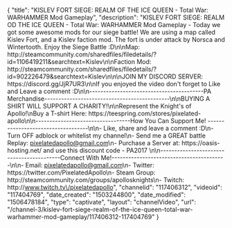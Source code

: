 {
    "title": "KISLEV FORT SIEGE: REALM OF THE ICE QUEEN - Total War: WARHAMMER Mod Gameplay",
    "description": "KISLEV FORT SIEGE: REALM OD THE ICE QUEEN - Total War: WARHAMMER Mod Gameplay - Today we got some awesome mods for our siege battle! We are using a map called Kislev Fort, and a Kislev faction mod. The fort is under attack by Norsca and Wintertooth.  Enjoy the Siege Battle :D\n\nMap: http:\/\/steamcommunity.com\/sharedfiles\/filedetails\/?id=1106419211&searchtext=Kislev\n\nFaction Mod: http:\/\/steamcommunity.com\/sharedfiles\/filedetails\/?id=902226479&searchtext=Kislev\n\n\nJOIN MY DISCORD SERVER: https:\/\/discord.gg\/JjR7UR3\n\nIf you enjoyed the video don't forget to Like and Leave a comment :D\n\n-----------------------------------------PA Merchandise---------------------------------------------\n\nBUYING A SHIRT WILL SUPPORT A CHARITY!\n\nRepresent the Knight's of Apollo!\nBuy a T-shirt Here: https:\/\/teespring.com\/stores\/pixelated-apollo\n\n----------------------------------How You Can Support Me! -----------------------------------\n\n- Like, share and leave a comment :D\n- Turn OFF adblock or whitelist my channel\n- Send me a GREAT battle Replay: pixelatedapollo@gmail.com\n- Purchase a Server at: https:\/\/oasis-hosting.net\/ and use this discount code - PA2017 \n\n------------------------------------------Connect With Me!-----------------------------------------\n\n- Email: pixelatedapollo@gmail.com\n- Twitter: https:\/\/twitter.com\/PixelatedApollo\n- Steam Group:  http:\/\/steamcommunity.com\/groups\/apollosknights\n- Twitch: http:\/\/www.twitch.tv\/pixelatedapollo",
    "channelid": "117406312",
    "videoid": "117404769",
    "date_created": "1503244800",
    "date_modified": "1506478184",
    "type": "captivate",
    "layout": "channelVideo",
    "url": "\/channel-3\/kislev-fort-siege-realm-of-the-ice-queen-total-war-warhammer-mod-gameplay\/117406312-117404769"
}